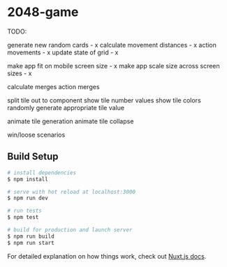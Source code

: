 # 2048-game

TODO:

generate new random cards - x
calculate movement distances - x
action movements - x
update state of grid - x

make app fit on mobile screen size - x
make app scale size across screen sizes - x

calculate merges
action merges

split tile out to component
show tile number values
show tile colors
randomly generate appropriate tile value

animate tile generation 
animate tile collapse

win/loose scenarios 


## Build Setup

``` bash
# install dependencies
$ npm install

# serve with hot reload at localhost:3000
$ npm run dev

# run tests
$ npm test

# build for production and launch server
$ npm run build
$ npm run start
```

For detailed explanation on how things work, check out [Nuxt.js docs](https://nuxtjs.org).
